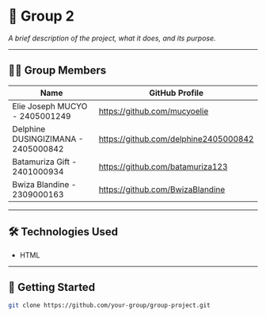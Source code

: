 # 📘 Group 2

_A brief description of the project, what it does, and its purpose._

---

## 👨‍💻 Group Members

| Name              | GitHub Profile                                |
|-------------------|-----------------------------------------------|
| Elie Joseph MUCYO - 2405001249     |https://github.com/mucyoelie   |
| Delphine DUSINGIZIMANA - 2405000842    | https://github.com/delphine2405000842   |
| Batamuriza Gift -  2401000934     | https://github.com/batamuriza123    |
|  Bwiza Blandine - 2309000163    | https://github.com/BwizaBlandine    |

---

## 🛠️ Technologies Used

- HTML


---

## 🚀 Getting Started

```bash
git clone https://github.com/your-group/group-project.git




